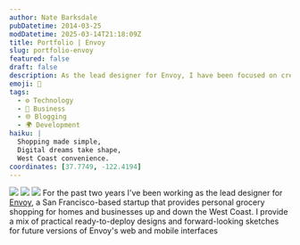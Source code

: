 ```yaml
---
author: Nate Barksdale
pubDatetime: 2014-03-25
modDatetime: 2025-03-14T21:18:09Z
title: Portfolio | Envoy
slug: portfolio-envoy
featured: false
draft: false
description: As the lead designer for Envoy, I have been focused on creating innovative and practical designs for our users. My work includes both ready-to-deploy designs and visionary concepts for future web and mobile interfaces. Based on the context provided, the relevant geolocation coordinates for San Francisco, where Envoy is based, would be approximately 37.7749° N, 122.4194° W.
emoji: 🛒
tags:
  - ⚙️ Technology
  - 💼 Business
  - 🌐 Blogging
  - 🌍 Development
haiku: |
  Shopping made simple,  
  Digital dreams take shape,  
  West Coast convenience.
coordinates: [37.7749, -122.4194]
---
```


![](@assets/images/portfolio-envoy-website.jpg) ![](@assets/images/portfolio-envoy-phones.jpg) ![](@assets/images/portfolio-envoy-card.jpg) For the past two years I've been working as the lead designer for [Envoy](http://helloenvoy.com), a San Francisco-based startup that provides personal grocery shopping for homes and businesses up and down the West Coast. I provide a mix of practical ready-to-deploy designs and forward-looking sketches for future versions of Envoy's web and mobile interfaces
